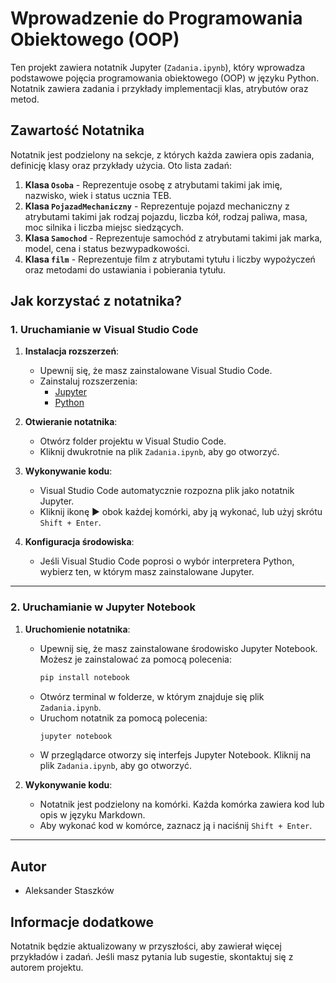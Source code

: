 # Wprowadzenie do Programowania Obiektowego (OOP)

Ten projekt zawiera notatnik Jupyter (`Zadania.ipynb`), który wprowadza podstawowe pojęcia programowania obiektowego (OOP) w języku Python. Notatnik zawiera zadania i przykłady implementacji klas, atrybutów oraz metod.

## Zawartość Notatnika

Notatnik jest podzielony na sekcje, z których każda zawiera opis zadania, definicję klasy oraz przykłady użycia. Oto lista zadań:

1. **Klasa `Osoba`** - Reprezentuje osobę z atrybutami takimi jak imię, nazwisko, wiek i status ucznia TEB.
2. **Klasa `PojazadMechaniczny`** - Reprezentuje pojazd mechaniczny z atrybutami takimi jak rodzaj pojazdu, liczba kół, rodzaj paliwa, masa, moc silnika i liczba miejsc siedzących.
3. **Klasa `Samochod`** - Reprezentuje samochód z atrybutami takimi jak marka, model, cena i status bezwypadkowości.
4. **Klasa `film`** - Reprezentuje film z atrybutami tytułu i liczby wypożyczeń oraz metodami do ustawiania i pobierania tytułu.

## Jak korzystać z notatnika?

### 1. Uruchamianie w Visual Studio Code

1. **Instalacja rozszerzeń**:

   - Upewnij się, że masz zainstalowane Visual Studio Code.
   - Zainstaluj rozszerzenia:
     - [Jupyter](https://marketplace.visualstudio.com/items?itemName=ms-toolsai.jupyter)
     - [Python](https://marketplace.visualstudio.com/items?itemName=ms-python.python)

2. **Otwieranie notatnika**:

   - Otwórz folder projektu w Visual Studio Code.
   - Kliknij dwukrotnie na plik `Zadania.ipynb`, aby go otworzyć.

3. **Wykonywanie kodu**:

   - Visual Studio Code automatycznie rozpozna plik jako notatnik Jupyter.
   - Kliknij ikonę ▶️ obok każdej komórki, aby ją wykonać, lub użyj skrótu `Shift + Enter`.

4. **Konfiguracja środowiska**:
   - Jeśli Visual Studio Code poprosi o wybór interpretera Python, wybierz ten, w którym masz zainstalowane Jupyter.

---

### 2. Uruchamianie w Jupyter Notebook

1. **Uruchomienie notatnika**:

   - Upewnij się, że masz zainstalowane środowisko Jupyter Notebook. Możesz je zainstalować za pomocą polecenia:
     ```bash
     pip install notebook
     ```
   - Otwórz terminal w folderze, w którym znajduje się plik `Zadania.ipynb`.
   - Uruchom notatnik za pomocą polecenia:
     ```bash
     jupyter notebook
     ```
   - W przeglądarce otworzy się interfejs Jupyter Notebook. Kliknij na plik `Zadania.ipynb`, aby go otworzyć.

2. **Wykonywanie kodu**:
   - Notatnik jest podzielony na komórki. Każda komórka zawiera kod lub opis w języku Markdown.
   - Aby wykonać kod w komórce, zaznacz ją i naciśnij `Shift + Enter`.

---

## Autor

- Aleksander Staszków

## Informacje dodatkowe

Notatnik będzie aktualizowany w przyszłości, aby zawierał więcej przykładów i zadań. Jeśli masz pytania lub sugestie, skontaktuj się z autorem projektu.
